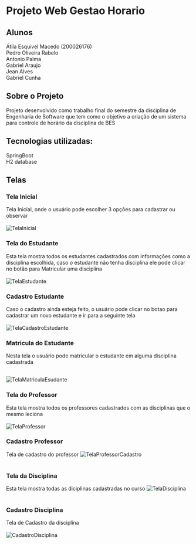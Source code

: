 # Projeto Web Gestao Horario

## Alunos

Átila Esquivel Macedo (200026176) <br>
Pedro Oliveira Rabelo <br>
Antonio Palma <br>
Gabriel Araujo <br>
Jean Alves <br>
Gabriel Cunha <br>

## Sobre o Projeto
Projeto desenvolvido como trabalho final do semestre da disciplina de Engenharia de Software que tem como o objetivo a criação de um sistema para controle de horário da disciplina de BES

## Tecnologias utilizadas:
SpringBoot <br>
H2 database

## Telas

### Tela Inicial
Tela Inicial, onde o usuário pode escolher 3 opções para cadastrar ou observar <br> <br>
![TelaInicial](https://github.com/atilaacedo/Projeto-Web-Gestao-Horario/blob/main/Assets/Tela%20Inical.jpg)

### Tela do Estudante
Esta tela mostra todos os estudantes cadastrados com informações como a disciplina escolhida, caso o estudante não tenha disciplina ele pode clicar no botão para Matricular uma disciplina <br> <br>
![TelaEstudante](https://github.com/atilaacedo/Projeto-Web-Gestao-Horario/blob/main/Assets/Estudante%20Cadastrado.jpg)

### Cadastro Estudante
Caso o cadastro ainda esteja feito, o usuário pode clicar no botao para cadastrar um novo estudante e ir para a seguinte tela <br> <br>
![TelaCadastroEstudante](https://github.com/atilaacedo/Projeto-Web-Gestao-Horario/blob/main/Assets/Matricula%20Estudante.jpg)

### Matricula do Estudante
Nesta tela o usuário pode matricular o estudante em alguma disciplina cadastrada <br> <br>

![TelaMatriculaEsudante](https://github.com/atilaacedo/Projeto-Web-Gestao-Horario/blob/main/Assets/Matricular%20Estudante%20em%20Disciplina.jpg)

### Tela do Professor
Esta tela mostra todos os professores cadastrados com as disciplinas que o mesmo leciona <br> <br>
![TelaProfessor](https://github.com/atilaacedo/Projeto-Web-Gestao-Horario/blob/main/Assets/Tela%20Professor.jpg)

### Cadastro Professor
Tela de cadastro do professor
![TelaProfessorCadastro](https://github.com/atilaacedo/Projeto-Web-Gestao-Horario/blob/main/Assets/Matricula%20Professor.jpg) <br> <br>

### Tela da Disciplina
Esta tela mostra todas as diciplinas cadastradas no curso
![TelaDisciplina](https://github.com/atilaacedo/Projeto-Web-Gestao-Horario/blob/main/Assets/Tela%20Disciplina.jpg) <br> <br>

### Cadastro Disciplina
Tela de Cadastro da disciplina <br> <br>
![CadastroDisciplina](https://github.com/atilaacedo/Projeto-Web-Gestao-Horario/blob/main/Assets/Cadastro%20Disciplina.jpg)

